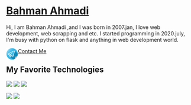 
# <a href="https://github.com/Bahman-Ahmadi"> Bahman Ahmadi </a>

Hi, I am Bahman Ahmadi ,and I was born in 2007.jan, I love web development, web scrapping and etc. I started programming in 2020.july, I'm busy with python on flask and anything in web development world.

<a href="https://t.me/Bprogrammer">
	<img align="left" alt="Bahman Ahmadi | Telegram" width="32px" src="https://github.com/sina-devel/sina-devel/blob/main/img/telegram.png" /> Contact Me
</a>
<br>

## My Favorite Technologies
![](https://img.shields.io/badge/OS-Linux-informational?style=flat&logo=linux&logoColor=white&color=informational)
![](https://img.shields.io/badge/Editor-VsCode-informational?style=flat&logo=visual-studio-code&logoColor=white&color=informational)
![](https://img.shields.io/badge/Code-Python-informational?style=flat&logo=python&logoColor=white&color=informational)

![](https://github-readme-stats.vercel.app/api/top-langs/?username=Bahman-Ahmadi&count_private=true&layout=compact&theme=transparent)
![](https://github-readme-stats.vercel.app/api?username=Bahman-Ahmadi&show_icons=true&count_private=true&theme=transparent)
